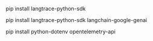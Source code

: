 pip install langtrace-python-sdk

pip install langtrace-python-sdk langchain-google-genai

pip install python-dotenv opentelemetry-api